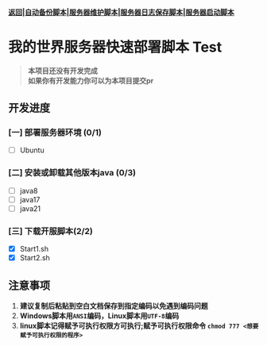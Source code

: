 #### [返回](../README.md)|[自动备份脚本](../AutoBackup/README.md)|[服务器维护脚本](README)|[服务器日志保存脚本](../save_log/README.md)|[服务器启动脚本](../server_script/README.md)
# 我的世界服务器快速部署脚本 Test  
> **本项目还没有开发完成**  
> **如果你有开发能力你可以为本项目提交pr**  
## 开发进度  
### [一] 部署服务器环境 (0/1)

- [ ] Ubuntu

### [二] 安装或卸载其他版本java (0/3)

- [ ] java8
- [ ] java17
- [ ] java21

### [三] 下载开服脚本(2/2)

- [x] Start1.sh
- [x] Start2.sh

## **注意事项**
1. **建议复制后粘贴到空白文档保存到指定编码以免遇到编码问题**  
2. **Windows脚本用`ANSI`编码，Linux脚本用`UTF-8`编码**  
3. **linux脚本记得赋予可执行权限方可执行;赋予可执行权限命令 `chmod 777 <想要赋予可执行权限的程序>`**  
